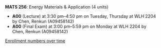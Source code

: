 **MATS 256**: Energy Materials & Application (4 units)

- **A00** (Lecture) at 3:30 pm–4:50 pm on Tuesday, Thursday at WLH 2204 by Chen, Renkun (A09458142)
- **A00** (Final Exam) at 3:00 pm–5:59 pm on Monday at WLH 2204 by Chen, Renkun (A09458142)

[Enrollment numbers over time](./MATS256.tsv)
